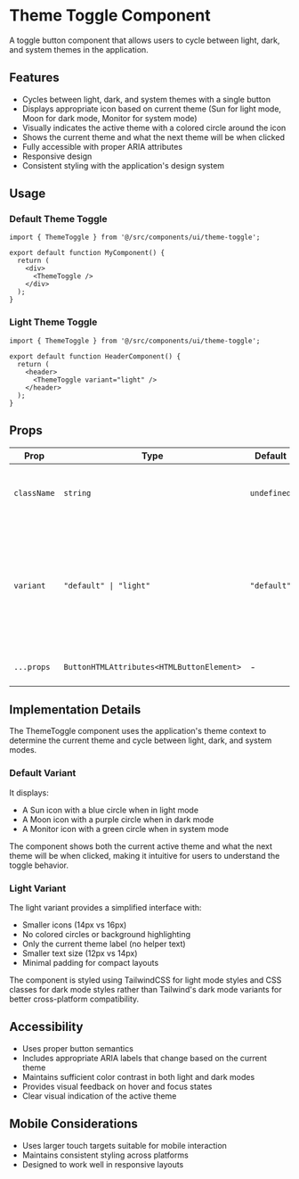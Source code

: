 # Theme Toggle Component

A toggle button component that allows users to cycle between light, dark, and system themes in the application.

## Features

- Cycles between light, dark, and system themes with a single button
- Displays appropriate icon based on current theme (Sun for light mode, Moon for dark mode, Monitor for system mode)
- Visually indicates the active theme with a colored circle around the icon
- Shows the current theme and what the next theme will be when clicked
- Fully accessible with proper ARIA attributes
- Responsive design
- Consistent styling with the application's design system

## Usage

### Default Theme Toggle

```tsx
import { ThemeToggle } from '@/src/components/ui/theme-toggle';

export default function MyComponent() {
  return (
    <div>
      <ThemeToggle />
    </div>
  );
}
```

### Light Theme Toggle

```tsx
import { ThemeToggle } from '@/src/components/ui/theme-toggle';

export default function HeaderComponent() {
  return (
    <header>
      <ThemeToggle variant="light" />
    </header>
  );
}
```

## Props

| Prop | Type | Default | Description |
|------|------|---------|-------------|
| `className` | `string` | `undefined` | Additional CSS class names to apply to the theme toggle |
| `variant` | `"default" \| "light"` | `"default"` | Toggle variant - "default" has full styling with helper text and backgrounds, "light" is simplified with just icon and label |
| `...props` | `ButtonHTMLAttributes<HTMLButtonElement>` | - | All standard button HTML attributes |

## Implementation Details

The ThemeToggle component uses the application's theme context to determine the current theme and cycle between light, dark, and system modes. 

### Default Variant
It displays:
- A Sun icon with a blue circle when in light mode
- A Moon icon with a purple circle when in dark mode
- A Monitor icon with a green circle when in system mode

The component shows both the current active theme and what the next theme will be when clicked, making it intuitive for users to understand the toggle behavior.

### Light Variant
The light variant provides a simplified interface with:
- Smaller icons (14px vs 16px)
- No colored circles or background highlighting
- Only the current theme label (no helper text)
- Smaller text size (12px vs 14px)
- Minimal padding for compact layouts

The component is styled using TailwindCSS for light mode styles and CSS classes for dark mode styles rather than Tailwind's dark mode variants for better cross-platform compatibility.

## Accessibility

- Uses proper button semantics
- Includes appropriate ARIA labels that change based on the current theme
- Maintains sufficient color contrast in both light and dark modes
- Provides visual feedback on hover and focus states
- Clear visual indication of the active theme

## Mobile Considerations

- Uses larger touch targets suitable for mobile interaction
- Maintains consistent styling across platforms
- Designed to work well in responsive layouts
